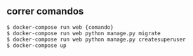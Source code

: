 
## correr comandos
```shell
$ docker-compose run web {comando}
$ docker-compose run web python manage.py migrate
$ docker-compose run web python manage.py createsuperuser
$ docker-compose up
```
